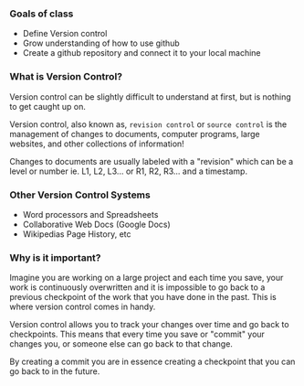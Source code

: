 ### Goals of class

* Define Version control
* Grow understanding of how to use github
* Create a github repository and connect it to your local machine

### What is Version Control?

Version control can be slightly difficult to understand at first, but is nothing to get caught up on.

Version control, also known as, `revision control` or `source control` is the management of changes to documents, computer programs, large websites, and other collections of information!

Changes to documents are usually labeled with a "revision" which can be a level or number ie. L1, L2, L3... or R1, R2, R3... and a timestamp.


### Other Version Control Systems
* Word processors and Spreadsheets
* Collaborative Web Docs (Google Docs)
* Wikipedias Page History, etc

### Why is it important?

Imagine you are working on a large project and each time you save, your work is continuously overwritten and it is impossible to go back to a previous checkpoint of the work that you have done in the past. This is where version control comes in handy.

Version control allows you to track your changes over time and go back to checkpoints. This means that every time you save or "commit" your changes you, or someone else can go back to that change.

By creating a commit you are in essence creating a checkpoint that you can go back to in the future.
